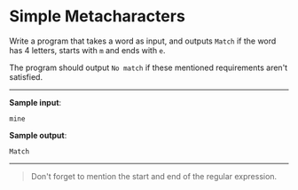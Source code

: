 # Simple Metacharacters

Write a program that takes a word as input, and outputs `Match` if the word has 4 letters, starts with `m` and ends with `e`.

The program should output `No match` if these mentioned requirements aren't satisfied.

---

**Sample input**: 
```
mine
```

**Sample output**: 
```
Match
```

---

>Don't forget to mention the start and end of the regular expression.